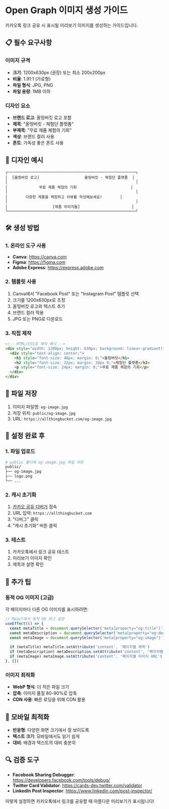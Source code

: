 # Open Graph 이미지 생성 가이드

카카오톡 링크 공유 시 표시될 미리보기 이미지를 생성하는 가이드입니다.

## 📋 필수 요구사항

### 이미지 규격
- **크기**: 1200x630px (권장) 또는 최소 200x200px
- **비율**: 1.91:1 (가로형)
- **파일 형식**: JPG, PNG
- **파일 용량**: 1MB 이하

### 디자인 요소
- **브랜드 로고**: 올띵버킷 로고 포함
- **제목**: "올띵버킷 - 체험단 플랫폼"
- **부제목**: "무료 제품 체험의 기회"
- **색상**: 브랜드 컬러 사용
- **폰트**: 가독성 좋은 폰트 사용

## 🎨 디자인 예시

```
┌─────────────────────────────────────────────────────────┐
│  [올띵버킷 로고]                    올띵버킷 - 체험단 플랫폼  │
│                                                         │
│              무료 제품 체험의 기회                        │
│                                                         │
│        다양한 제품을 체험하고 리뷰를 작성해보세요!        │
│                                                         │
│                    [제품 이미지들]                       │
└─────────────────────────────────────────────────────────┘
```

## 🛠️ 생성 방법

### 1. 온라인 도구 사용
- **Canva**: https://canva.com
- **Figma**: https://figma.com
- **Adobe Express**: https://express.adobe.com

### 2. 템플릿 사용
1. Canva에서 "Facebook Post" 또는 "Instagram Post" 템플릿 선택
2. 크기를 1200x630px로 조정
3. 올띵버킷 로고와 텍스트 추가
4. 브랜드 컬러 적용
5. JPG 또는 PNG로 다운로드

### 3. 직접 제작
```html
<!-- HTML/CSS로 제작 예시 -->
<div style="width: 1200px; height: 630px; background: linear-gradient(135deg, #667eea 0%, #764ba2 100%); display: flex; align-items: center; justify-content: center; color: white; font-family: Arial, sans-serif;">
  <div style="text-align: center;">
    <h1 style="font-size: 48px; margin: 0;">올띵버킷</h1>
    <h2 style="font-size: 32px; margin: 20px 0;">체험단 플랫폼</h2>
    <p style="font-size: 24px; margin: 0;">무료 제품 체험의 기회</p>
  </div>
</div>
```

## 📁 파일 저장

1. 이미지 파일명: `og-image.jpg`
2. 저장 위치: `public/og-image.jpg`
3. URL: `https://allthingbucket.com/og-image.jpg`

## 🔧 설정 완료 후

### 1. 파일 업로드
```bash
# public 폴더에 og-image.jpg 파일 저장
public/
├── og-image.jpg
├── logo.png
└── ...
```

### 2. 캐시 초기화
1. [카카오 공유 디버거](https://developers.kakao.com/tool/debugger/sharing) 접속
2. URL 입력: `https://allthingbucket.com`
3. "디버그" 클릭
4. "캐시 초기화" 버튼 클릭

### 3. 테스트
1. 카카오톡에서 링크 공유 테스트
2. 미리보기 이미지 확인
3. 제목과 설명 확인

## 🎯 추가 팁

### 동적 OG 이미지 (고급)
각 페이지마다 다른 OG 이미지를 표시하려면:

```typescript
// React에서 동적 OG 태그 설정
useEffect(() => {
  const metaTitle = document.querySelector('meta[property="og:title"]')
  const metaDescription = document.querySelector('meta[property="og:description"]')
  const metaImage = document.querySelector('meta[property="og:image"]')
  
  if (metaTitle) metaTitle.setAttribute('content', '페이지별 제목')
  if (metaDescription) metaDescription.setAttribute('content', '페이지별 설명')
  if (metaImage) metaImage.setAttribute('content', '페이지별 이미지 URL')
}, [])
```

### 이미지 최적화
- **WebP 형식**: 더 작은 파일 크기
- **압축**: 이미지 품질 80-90%로 압축
- **CDN 사용**: 빠른 로딩을 위해 CDN 활용

## 📱 모바일 최적화

- **반응형**: 다양한 화면 크기에서 잘 보이도록
- **텍스트 크기**: 모바일에서도 읽기 쉽게
- **대비**: 배경과 텍스트의 대비 충분히

## 🔍 검증 도구

- **Facebook Sharing Debugger**: https://developers.facebook.com/tools/debug/
- **Twitter Card Validator**: https://cards-dev.twitter.com/validator
- **LinkedIn Post Inspector**: https://www.linkedin.com/post-inspector/

이렇게 설정하면 카카오톡에서 링크를 공유할 때 아름다운 미리보기가 표시됩니다!
